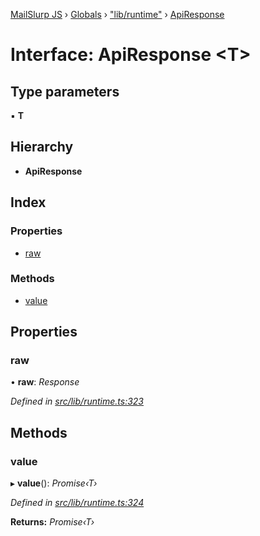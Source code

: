 [MailSlurp JS](../README.md) › [Globals](../globals.md) › ["lib/runtime"](../modules/_lib_runtime_.md) › [ApiResponse](_lib_runtime_.apiresponse.md)

# Interface: ApiResponse <**T**>

## Type parameters

▪ **T**

## Hierarchy

* **ApiResponse**

## Index

### Properties

* [raw](_lib_runtime_.apiresponse.md#raw)

### Methods

* [value](_lib_runtime_.apiresponse.md#value)

## Properties

###  raw

• **raw**: *Response*

*Defined in [src/lib/runtime.ts:323](https://github.com/mailslurp/mailslurp-client-ts-js/blob/fc9510a/src/lib/runtime.ts#L323)*

## Methods

###  value

▸ **value**(): *Promise‹T›*

*Defined in [src/lib/runtime.ts:324](https://github.com/mailslurp/mailslurp-client-ts-js/blob/fc9510a/src/lib/runtime.ts#L324)*

**Returns:** *Promise‹T›*
